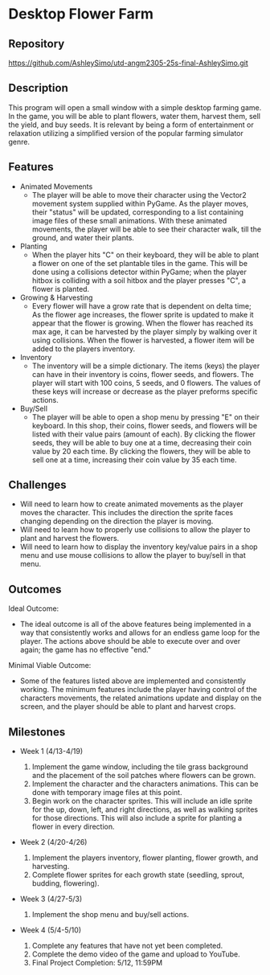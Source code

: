 # Desktop Flower Farm

## Repository
https://github.com/AshleySimo/utd-angm2305-25s-final-AshleySimo.git

## Description
This program will open a small window with a simple desktop farming game. In the game, you will be able to plant flowers, water them, harvest them, sell the yield, and buy seeds. It is relevant by being a form of entertainment or relaxation utilizing a simplified version of the popular farming simulator genre.

## Features
- Animated Movements
  - The player will be able to move their character using the Vector2 movement system supplied within PyGame. As the player moves, their "status" will be updated, corresponding to a list containing image files of these small animations. With these animated movements, the player will be able to see their character walk, till the ground, and water their plants. 
- Planting
  - When the player hits "C" on their keyboard, they will be able to plant a flower on one of the set plantable tiles in the game. This will be done using a collisions detector within PyGame; when the player hitbox is colliding with a soil hitbox and the player presses "C", a flower is planted.
- Growing & Harvesting
  - Every flower will have a grow rate that is dependent on delta time; As the flower age increases, the flower sprite is updated to make it appear that the flower is growing. When the flower has reached its max age, it can be harvested by the player simply by walking over it using collisions. When the flower is harvested, a flower item will be added to the players inventory.
- Inventory
  - The inventory will be a simple dictionary. The items (keys) the player can have in their inventory is coins, flower seeds, and flowers. The player will start with 100 coins, 5 seeds, and 0 flowers. The values of these keys will increase or decrease as the player preforms specific actions.
- Buy/Sell
  - The player will be able to open a shop menu by pressing "E" on their keyboard. In this shop, their coins, flower seeds, and flowers will be listed with their value pairs (amount of each). By clicking the flower seeds, they will be able to buy one at a time, decreasing their coin value by 20 each time. By clicking the flowers, they will be able to sell one at a time, increasing their coin value by 35 each time. 

## Challenges
- Will need to learn how to create animated movements as the player moves the character. This includes the direction the sprite faces changing depending on the direction the player is moving. 
- Will need to learn how to properly use collisions to allow the player to plant and harvest the flowers. 
- Will need to learn how to display the inventory key/value pairs in a shop menu and use mouse collisions to allow the player to buy/sell in that menu. 

## Outcomes
Ideal Outcome:
- The ideal outcome is all of the above features being implemented in a way that consistently works and allows for an endless game loop for the player. The actions above should be able to execute over and over again; the game has no effective "end."

Minimal Viable Outcome:
- Some of the features listed above are implemented and consistently working. The minimum features include the player having control of the characters movements, the related animations update and display on the screen, and the player should be able to plant and harvest crops.

## Milestones
- Week 1 (4/13-4/19)
  1. Implement the game window, including the tile grass background and the placement of the soil patches where flowers can be grown.
  2. Implement the character and the characters animations. This can be done with temporary image files at this point.
  3. Begin work on the character sprites. This will include an idle sprite for the up, down, left, and right directions, as well as walking sprites for those directions. This will also include a sprite for planting a flower in every direction.

- Week 2 (4/20-4/26)
  1. Implement the players inventory, flower planting, flower growth, and harvesting.
  2. Complete flower sprites for each growth state (seedling, sprout, budding, flowering).

- Week 3 (4/27-5/3)
  1. Implement the shop menu and buy/sell actions.

- Week 4 (5/4-5/10)
  1. Complete any features that have not yet been completed.
  2. Complete the demo video of the game and upload to YouTube.
  3. Final Project Completion: 5/12, 11:59PM
